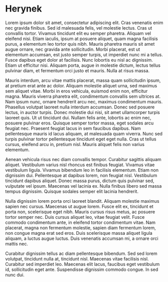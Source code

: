 # Herynek

Lorem ipsum dolor sit amet, consectetur adipiscing elit. Cras venenatis enim nec gravida finibus. Sed id malesuada felis, vel molestie lectus. Cras ut convallis tortor. Vivamus tincidunt elit eu semper pharetra. Aliquam vel eleifend nisi. Etiam iaculis, ipsum at posuere aliquet, quam magna facilisis purus, a elementum leo tortor quis nibh. Mauris pharetra mauris sit amet augue ornare, nec gravida ante sollicitudin. Morbi placerat, est ut elementum accumsan, est justo semper turpis, ut imperdiet nunc mi a tellus. Fusce dapibus eget dolor at facilisis. Nunc lobortis eu nisl ac dignissim. Etiam ut efficitur nisi. Aliquam porta, augue in molestie dictum, lectus tellus pulvinar diam, et fermentum orci justo et mauris. Nulla at risus massa.

Mauris interdum, arcu vitae mattis placerat, massa quam sollicitudin ipsum, at pretium erat ante ac dolor. Aliquam molestie aliquet urna, sed maximus sem aliquet vitae. Morbi in eros vehicula, euismod enim non, efficitur magna. Mauris viverra pharetra elit, condimentum convallis sem ultrices at. Nam ipsum nunc, ornare hendrerit arcu nec, maximus condimentum mauris. Phasellus volutpat laoreet nulla interdum accumsan. Donec sed posuere lectus, in auctor turpis. Donec molestie dui nisi, sit amet ullamcorper turpis laoreet quis. Ut ut tincidunt dui. Nullam felis ante, lobortis ac enim nec, posuere pulvinar eros. Quisque semper tortor massa, eget sodales arcu feugiat nec. Praesent feugiat lacus in sem faucibus dapibus. Nam pellentesque mauris id lacus aliquam, at malesuada quam viverra. Nunc sed turpis pulvinar tortor pellentesque tincidunt eget eget nulla. Cras ut tellus cursus, eleifend arcu in, pretium nisl. Mauris aliquet felis non varius elementum.

Aenean vehicula risus nec diam convallis tempor. Curabitur sagittis aliquam aliquet. Vestibulum varius nisl rhoncus est finibus feugiat. Vivamus vitae vestibulum ligula. Vivamus bibendum leo in facilisis elementum. Etiam non dignissim dui. Pellentesque at dapibus lorem, non feugiat nisl. Vestibulum tincidunt dapibus aliquet. Donec massa purus, dictum quis pulvinar sed, vulputate vel ipsum. Maecenas vel lacinia ex. Nulla finibus libero sed massa tempus dignissim. Quisque sodales semper elit lacinia hendrerit.

Nulla dignissim lorem porta orci laoreet blandit. Aliquam molestie maximus sapien nec cursus. Maecenas ut augue lorem. Fusce elit ex, tincidunt et porta non, scelerisque eget nibh. Mauris cursus risus metus, ac posuere tortor semper nec. Duis cursus aliquet leo, vitae feugiat velit. Fusce commodo condimentum ante, in eleifend tortor condimentum vitae. Nam placerat, magna non fermentum molestie, sapien diam fermentum lorem, non congue magna erat sed eros. Duis scelerisque massa aliquet ligula aliquam, a luctus augue luctus. Duis venenatis accumsan mi, a ornare orci mattis nec.

Curabitur dignissim tellus ac diam pellentesque bibendum. Sed sed lorem volutpat, tincidunt nulla at, tincidunt nisl. Maecenas vitae facilisis nisl. Curabitur sed imperdiet leo. Maecenas elit lacus, faucibus eget vestibulum id, sollicitudin eget ante. Suspendisse dignissim commodo congue. In sed nunc dui. 